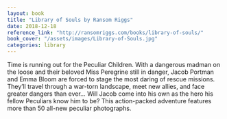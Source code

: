 ```yaml
---
layout: book
title: "Library of Souls by Ransom Riggs"
date: 2018-12-18
reference_link: "http://ransomriggs.com/books/library-of-souls/"
book_cover: "/assets/images/Library-of-Souls.jpg"
categories: library
---
```


Time is running out for the Peculiar Children. With a dangerous madman on the loose and their beloved Miss Peregrine still in danger, Jacob Portman and Emma Bloom are forced to stage the most daring of rescue missions. They’ll travel through a war-torn landscape, meet new allies, and face greater dangers than ever… Will Jacob come into his own as the hero his fellow Peculiars know him to be? This action-packed adventure features more than 50 all-new peculiar photographs.
